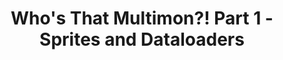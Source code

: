 ---
title: Who's That Multimon?! Part 1 - Sprites and Dataloaders
categories: [Projects, Multimon]
tags: [data, neural networks, computer vision, pytorch]
published: true
layout: post
permalink: /test/
---